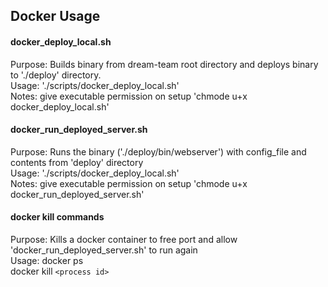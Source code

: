 ## Docker Usage


#### docker_deploy_local.sh

Purpose: Builds binary from dream-team root directory and deploys binary 
to './deploy' directory. <br />
Usage: './scripts/docker_deploy_local.sh' <br />
Notes: give executable permission on setup 'chmode u+x docker_deploy_local.sh' <br />


#### docker_run_deployed_server.sh

Purpose: Runs the binary ('./deploy/bin/webserver') with config_file and 
contents from 'deploy' directory <br />
Usage: './scripts/docker_deploy_local.sh' <br />
Notes: give executable permission on setup 'chmode u+x docker_run_deployed_server.sh' <br />


#### docker kill commands

Purpose: Kills a docker container to free port and allow 'docker_run_deployed_server.sh'
to run again <br />
Usage: docker ps <br />
docker kill `<process id>` <br />
